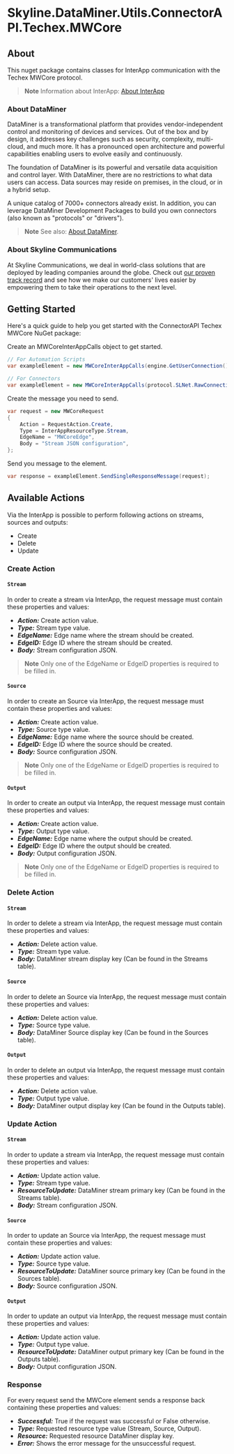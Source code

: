 # Skyline.DataMiner.Utils.ConnectorAPI.Techex.MWCore

## About

This nuget package contains classes for InterApp communication with the Techex MWCore protocol.

>**Note**
> Information about InterApp: [About InterApp](https://docs.dataminer.services/develop/devguide/ClassLibrary/ClassLibraryInterAppClasses.html?q=InterApp)

### About DataMiner

DataMiner is a transformational platform that provides vendor-independent control and monitoring of devices and services. Out of the box and by design, it addresses key challenges such as security, complexity, multi-cloud, and much more. It has a pronounced open architecture and powerful capabilities enabling users to evolve easily and continuously.

The foundation of DataMiner is its powerful and versatile data acquisition and control layer. With DataMiner, there are no restrictions to what data users can access. Data sources may reside on premises, in the cloud, or in a hybrid setup.

A unique catalog of 7000+ connectors already exist. In addition, you can leverage DataMiner Development Packages to build you own connectors (also known as "protocols" or "drivers").

> **Note**
> See also: [About DataMiner](https://aka.dataminer.services/about-dataminer).

### About Skyline Communications

At Skyline Communications, we deal in world-class solutions that are deployed by leading companies around the globe. Check out [our proven track record](https://aka.dataminer.services/about-skyline) and see how we make our customers' lives easier by empowering them to take their operations to the next level.

<!-- Uncomment below and add more info to provide more information about how to use this package. -->
## Getting Started
Here's a quick guide to help you get started with the ConnectorAPI Techex MWCore NuGet package:


Create an MWCoreInterAppCalls object to get started.
```csharp
// For Automation Scripts
var exampleElement = new MWCoreInterAppCalls(engine.GetUserConnection(), agentId, elementId);

// For Connectors
var exampleElement = new MWCoreInterAppCalls(protocol.SLNet.RawConnection, agentId, elementId);
```


Create the message you need to send.
```csharp
var request = new MWCoreRequest
{
	Action = RequestAction.Create,
    Type = InterAppResourceType.Stream,
    EdgeName = "MWCoreEdge",
    Body = "Stream JSON configuration",
};
```

Send you message to the element.
```csharp
var response = exampleElement.SendSingleResponseMessage(request);
```

## Available Actions

Via the InterApp is possible to perform following actions on streams, sources and outputs:
- Create
- Delete
- Update

### Create Action

#### `Stream`

In order to create a stream via InterApp, the request message must contain these properties and values:

- ***Action:*** Create action value.
- ***Type:*** Stream type value.
- ***EdgeName:*** Edge name where the stream should be created.
- ***EdgeID:*** Edge ID where the stream should be created.
- ***Body:*** Stream configuration JSON. 

> **Note**
> Only one of the EdgeName or EdgeID properties is required to be filled in.
 
#### `Source`

In order to create an Source via InterApp, the request message must contain these properties and values:

- ***Action:*** Create action value.
- ***Type:*** Source type value.
- ***EdgeName:*** Edge name where the source should be created.
- ***EdgeID:*** Edge ID where the source should be created.
- ***Body:*** Source configuration JSON. 

> **Note**
> Only one of the EdgeName or EdgeID properties is required to be filled in.

#### `Output`

In order to create an output via InterApp, the request message must contain these properties and values:

- ***Action:*** Create action value.
- ***Type:*** Output type value.
- ***EdgeName:*** Edge name where the output should be created.
- ***EdgeID:*** Edge ID where the output should be created.
- ***Body:*** Output configuration JSON. 

> **Note**
> Only one of the EdgeName or EdgeID properties is required to be filled in.

### Delete Action

#### `Stream`

In order to delete a stream via InterApp, the request message must contain these properties and values:

- ***Action:*** Delete action value.
- ***Type:*** Stream type value.
- ***Body:*** DataMiner stream display key (Can be found in the Streams table).

#### `Source`

In order to delete an Source via InterApp, the request message must contain these properties and values:

- ***Action:*** Delete action value.
- ***Type:*** Source type value.
- ***Body:*** DataMiner Source display key (Can be found in the Sources table).

#### `Output`

In order to delete an output via InterApp, the request message must contain these properties and values:

- ***Action:*** Delete action value.
- ***Type:*** Output type value.
- ***Body:***  DataMiner output display key (Can be found in the Outputs table).

### Update Action

#### `Stream`

In order to update a stream via InterApp, the request message must contain these properties and values:

- ***Action:*** Update action value.
- ***Type:*** Stream type value.
- ***ResourceToUpdate:*** DataMiner stream primary key (Can be found in the Streams table).
- ***Body:*** Stream configuration JSON. 

#### `Source`

In order to update an Source via InterApp, the request message must contain these properties and values:

- ***Action:*** Update action value.
- ***Type:*** Source type value.
- ***ResourceToUpdate:*** DataMiner source primary key (Can be found in the Sources table).
- ***Body:*** Source configuration JSON. 

#### `Output`

In order to update an output via InterApp, the request message must contain these properties and values:

- ***Action:*** Update action value.
- ***Type:*** Output type value.
- ***ResourceToUpdate:*** DataMiner output primary key (Can be found in the Outputs table).
- ***Body:***  Output configuration JSON.

### Response

For every request send the MWCore element sends a response back containing these properties and values:

- ***Successful:*** True if the request was successful or False otherwise.
- ***Type:*** Requested resource type value (Stream, Source, Output).
- ***Resource:*** Requested resource DataMiner display key.
- ***Error:*** Shows the error message for the unsuccessful request.